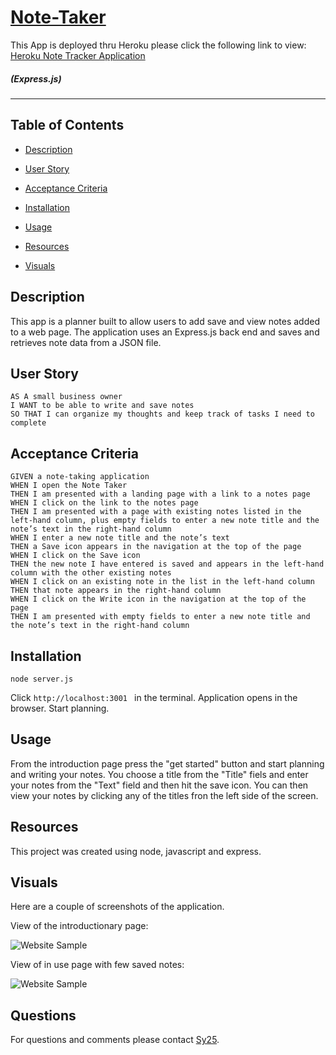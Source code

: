 # [Note-Taker](https://github.com/Saidou25/Note-Taker-)

This App is deployed thru Heroku please click the following link to view: [Heroku Note Tracker Application](https://polar-savannah-54631.herokuapp.com/)

 ##### (Express.js)
---



## Table of Contents

- [Description](#description)

- [User Story](#user-story)

- [Acceptance Criteria](#acceptance-criteria)

- [Installation](#installation)

- [Usage](#usage)

- [Resources](#resources)

- [Visuals](#visuals)


## Description

This app is a planner built to allow users to add save and view notes added to a web page. The application uses an Express.js back end and  saves and retrieves note data from a JSON file.

## User Story

```
AS A small business owner
I WANT to be able to write and save notes
SO THAT I can organize my thoughts and keep track of tasks I need to complete
```


## Acceptance Criteria

```
GIVEN a note-taking application
WHEN I open the Note Taker
THEN I am presented with a landing page with a link to a notes page
WHEN I click on the link to the notes page
THEN I am presented with a page with existing notes listed in the left-hand column, plus empty fields to enter a new note title and the note’s text in the right-hand column
WHEN I enter a new note title and the note’s text
THEN a Save icon appears in the navigation at the top of the page
WHEN I click on the Save icon
THEN the new note I have entered is saved and appears in the left-hand column with the other existing notes
WHEN I click on an existing note in the list in the left-hand column
THEN that note appears in the right-hand column
WHEN I click on the Write icon in the navigation at the top of the page
THEN I am presented with empty fields to enter a new note title and the note’s text in the right-hand column
```
## Installation

```node server.js```

Click ```http://localhost:3001 ``` in the terminal. Application opens in the browser. Start planning. 

## Usage

From the introduction page press the "get started" button and start planning and writing your notes. You choose a title from the "Title" fiels and enter your notes from the "Text" field and then hit the save icon. You can then view your notes by clicking any of the titles fron the left side of the screen.

## Resources

This project was created using node, javascript and express.

## Visuals

Here are a couple of screenshots of the application.

View of the introductionary page:

![Website Sample](./assets/images/note.3.png)

View of in use page with few saved notes:

![Website Sample](./assets/images/note.2.png)

## Questions

For questions and comments please contact [Sy25](https://github.com/Saidou25/Note-Taker-).
